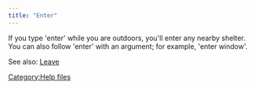 ```yaml
---
title: "Enter"
---
```


If you type 'enter' while you are outdoors, you'll enter any nearby
shelter. You can also follow 'enter' with an argument; for example,
'enter window'.

See also: [Leave](Leave "wikilink")

[Category:Help files](Category:Help_files "wikilink")
